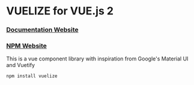# VUELIZE for VUE.js 2

### [Documentation Website](https://danielterletzkiy.github.io/vuelize/#/)
### [NPM Website](https://www.npmjs.com/package/vuelize)

This is a vue component library with inspiration from Google's Material UI and Vuetify

```npm install vuelize```
